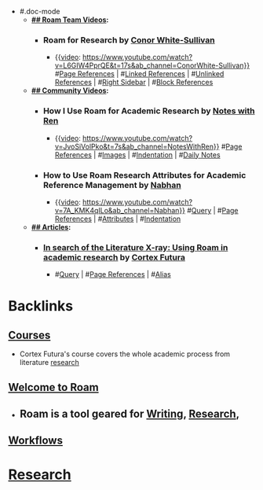 - #.doc-mode
    - **[## Roam Team Videos](<## Roam Team Videos.md>):**
        - ### Roam for Research by [Conor White-Sullivan](<Conor White-Sullivan.md>)
            - {{[video](<video.md>): https://www.youtube.com/watch?v=L6GIW4PprQE&t=17s&ab_channel=ConorWhite-Sullivan}}
#[Page References](<Page References.md>) | #[Linked References](<Linked References.md>) | #[Unlinked References](<Unlinked References.md>) | #[Right Sidebar](<Right Sidebar.md>) | #[Block References](<Block References.md>)
    - **[## Community Videos](<## Community Videos.md>):**
        - ### How I Use Roam for Academic Research by [Notes with Ren](<Notes with Ren.md>)
            - {{[video](<video.md>): https://www.youtube.com/watch?v=JvoSiVolPko&t=7s&ab_channel=NotesWithRen}}
#[Page References](<Page References.md>) | #[Images](<Images.md>) | #[Indentation](<Indentation.md>) | #[Daily Notes](<Daily Notes.md>) 
        - ### How to Use Roam Research Attributes for Academic Reference Management by [Nabhan](<Nabhan.md>)
            - {{[video](<video.md>): https://www.youtube.com/watch?v=7A_KMK4qILo&ab_channel=Nabhan}}
#[Query](<Query.md>) | #[Page References](<Page References.md>) | #[Attributes](<Attributes.md>) | #[Indentation](<Indentation.md>) 
    - **[## Articles](<## Articles.md>):**
        - ### [In search of the Literature X-ray: Using Roam in academic research](https://www.roambrain.com/in-search-of-the-literature-x-ray/) by [Cortex Futura](<Cortex Futura.md>)
            - #[Query](<Query.md>) | #[Page References](<Page References.md>) | #[Alias](<Alias.md>) 

# Backlinks
## [Courses](<Courses.md>)
- Cortex Futura's course covers the whole academic process from literature [research]([Research](<Research.md>))

## [Welcome to Roam](<Welcome to Roam.md>)
- ## Roam is a tool geared for [Writing](<Writing.md>), [Research](<Research.md>),

## [Workflows](<Workflows.md>)
# [Research]([Research](<Research.md>))

